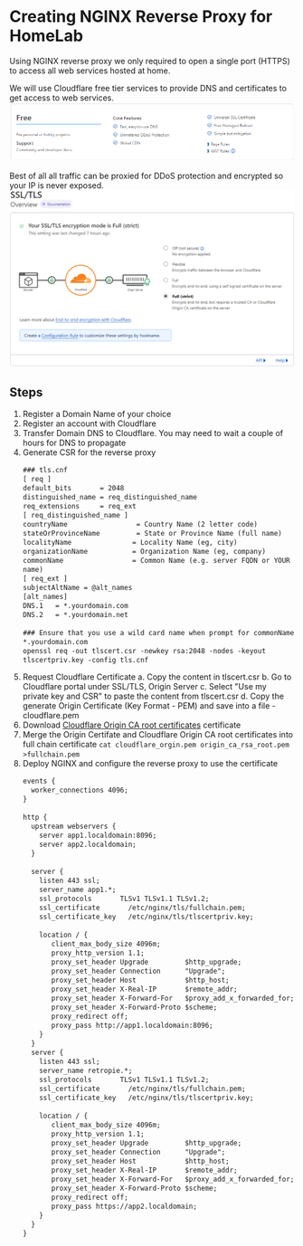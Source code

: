 # Creating NGINX Reverse Proxy for HomeLab

Using NGINX reverse proxy we only required to open a single port (HTTPS) to access all web services hosted at home. 

We will use Cloudflare free tier services to provide DNS and certificates to get access to web services. 
![alt text](images/cloudflare_freetier.png)

Best of all all traffic can be proxied for DDoS protection and encrypted so your IP is never exposed.
![alt text](images/cloudflare_tls-fullchain.png)


## Steps
1. Register a Domain Name of your choice
2. Register an account with Cloudflare
3. Transfer Domain DNS to Cloudflare. You may need to wait a couple of hours for DNS to propagate
4. Generate CSR for the reverse proxy
   ```
   ### tls.cnf
   [ req ]
   default_bits       = 2048
   distinguished_name = req_distinguished_name
   req_extensions     = req_ext
   [ req_distinguished_name ]
   countryName                 = Country Name (2 letter code)
   stateOrProvinceName         = State or Province Name (full name)
   localityName               = Locality Name (eg, city)
   organizationName           = Organization Name (eg, company)
   commonName                 = Common Name (e.g. server FQDN or YOUR name)
   [ req_ext ]
   subjectAltName = @alt_names
   [alt_names]
   DNS.1   = *.yourdomain.com
   DNS.2   = *.yourdomain.net
   
   ### Ensure that you use a wild card name when prompt for commonName *.yourdomain.com 
   openssl req -out tlscert.csr -newkey rsa:2048 -nodes -keyout tlscertpriv.key -config tls.cnf
   ```
5. Request Cloudflare Certificate
   a. Copy the content in tlscert.csr
   b. Go to Cloudflare portal under SSL/TLS, Origin Server
   c. Select "Use my private key and CSR" to paste the content from tlscert.csr
   d. Copy the generate Origin Certificate (Key Format - PEM) and save into a file - cloudflare.pem
6. Download [Cloudflare Origin CA root certificates](https://developers.cloudflare.com/ssl/static/origin_ca_rsa_root.pem) certificate
7. Merge the Origin Certifate and Cloudflare Origin CA root certificates into full chain certificate
   `cat cloudflare_orgin.pem origin_ca_rsa_root.pem >fullchain.pem`
8. Deploy NGINX and configure the reverse proxy to use the certificate
   ```
   events {
     worker_connections 4096;
   }

   http {
     upstream webservers {
       server app1.localdomain:8096;
       server app2.localdomain;
     }

     server {
       listen 443 ssl;
       server_name app1.*;
       ssl_protocols       TLSv1 TLSv1.1 TLSv1.2;
       ssl_certificate       /etc/nginx/tls/fullchain.pem;
       ssl_certificate_key   /etc/nginx/tls/tlscertpriv.key;

       location / {
          client_max_body_size 4096m;
          proxy_http_version 1.1;
          proxy_set_header Upgrade         $http_upgrade;
          proxy_set_header Connection      "Upgrade";
          proxy_set_header Host            $http_host;
          proxy_set_header X-Real-IP       $remote_addr;
          proxy_set_header X-Forward-For   $proxy_add_x_forwarded_for;
          proxy_set_header X-Forward-Proto $scheme;
          proxy_redirect off;
          proxy_pass http://app1.localdomain:8096;
       }
     }
     server {
       listen 443 ssl;
       server_name retropie.*;
       ssl_protocols       TLSv1 TLSv1.1 TLSv1.2;
       ssl_certificate       /etc/nginx/tls/fullchain.pem;
       ssl_certificate_key   /etc/nginx/tls/tlscertpriv.key;

       location / {
          client_max_body_size 4096m;
          proxy_http_version 1.1;
          proxy_set_header Upgrade         $http_upgrade;
          proxy_set_header Connection      "Upgrade";
          proxy_set_header Host            $http_host;
          proxy_set_header X-Real-IP       $remote_addr;
          proxy_set_header X-Forward-For   $proxy_add_x_forwarded_for;
          proxy_set_header X-Forward-Proto $scheme;
          proxy_redirect off;
          proxy_pass https://app2.localdomain;
       }
     }
   }
   ```
    
   
   
